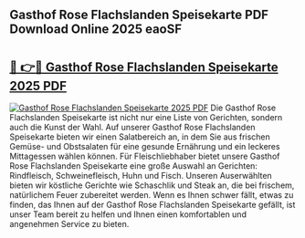## Gasthof Rose Flachslanden Speisekarte PDF Download Online 2025 eaoSF

# <h2><a href="http://gc7n5t.nevu.top/?p=Gasthof+Rose+Flachslanden+Speisekarte">🔗 👉🔴 Gasthof Rose Flachslanden Speisekarte 2025 PDF</a></h2>

[![Gasthof Rose Flachslanden Speisekarte 2025 PDF](https://i.imgur.com/dBaPXMq.png)](http://gc7n5t.nevu.top/?p=Gasthof+Rose+Flachslanden+Speisekarte)
Die Gasthof Rose Flachslanden Speisekarte ist nicht nur eine Liste von Gerichten, sondern auch die Kunst der Wahl. Auf unserer Gasthof Rose Flachslanden Speisekarte bieten wir einen Salatbereich an, in dem Sie aus frischen Gemüse- und Obstsalaten für eine gesunde Ernährung und ein leckeres Mittagessen wählen können. Für Fleischliebhaber bietet unsere Gasthof Rose Flachslanden Speisekarte eine große Auswahl an Gerichten: Rindfleisch, Schweinefleisch, Huhn und Fisch. Unseren Auserwählten bieten wir köstliche Gerichte wie Schaschlik und Steak an, die bei frischem, natürlichem Feuer zubereitet werden. Wenn es Ihnen schwer fällt, etwas zu finden, das Ihnen auf der Gasthof Rose Flachslanden Speisekarte gefällt, ist unser Team bereit zu helfen und Ihnen einen komfortablen und angenehmen Service zu bieten.
